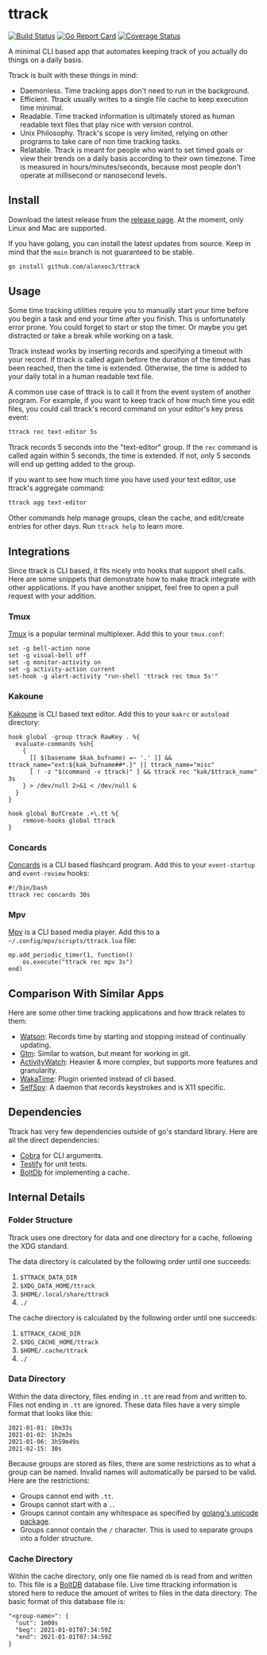 # ttrack

[![Build Status](https://travis-ci.com/alanxoc3/ttrack.svg?branch=main)](https://travis-ci.com/alanxoc3/ttrack)
[![Go Report Card](https://goreportcard.com/badge/github.com/alanxoc3/ttrack)](https://goreportcard.com/report/github.com/alanxoc3/ttrack)
[![Coverage Status](https://coveralls.io/repos/github/alanxoc3/ttrack/badge.svg?branch=main)](https://coveralls.io/github/alanxoc3/ttrack?branch=main)

A minimal CLI based app that automates keeping track of you actually do things on a daily basis.

Ttrack is built with these things in mind:
* Daemonless. Time tracking apps don't need to run in the background.
* Efficient. Ttrack usually writes to a single file cache to keep execution time minimal.
* Readable. Time tracked information is ultimately stored as human readable text files that play nice with version control.
* Unix Philosophy. Ttrack's scope is very limited, relying on other programs to take care of non time tracking tasks.
* Relatable. Ttrack is meant for people who want to set timed goals or view their trends on a daily basis according to their own timezone. Time is measured in hours/minutes/seconds, because most people don't operate at millisecond or nanosecond levels.

## Install
Download the latest release from the [release page](https://github.com/alanxoc3/ttrack/releases). At the moment, only Linux and Mac are supported.

If you have golang, you can install the latest updates from source. Keep in mind that the `main` branch is not guaranteed to be stable.
```bash
go install github.com/alanxoc3/ttrack
```

## Usage
Some time tracking utilities require you to manually start your time before you begin a task and end your time after you finish. This is unfortunately error prone. You could forget to start or stop the timer. Or maybe you get distracted or take a break while working on a task.

Ttrack instead works by inserting records and specifying a timeout with your record. If ttrack is called again before the duration of the timeout has been reached, then the time is extended. Otherwise, the time is added to your daily total in a human readable text file.

A common use case of ttrack is to call it from the event system of another program. For example, if you want to keep track of how much time you edit files, you could call ttrack's record command on your editor's key press event:

```bash
ttrack rec text-editor 5s
```

Ttrack records 5 seconds into the "text-editor" group. If the `rec` command is called again within 5 seconds, the time is extended. If not, only 5 seconds will end up getting added to the group.

If you want to see how much time you have used your text editor, use ttrack's aggregate command:

```bash
ttrack agg text-editor
```

Other commands help manage groups, clean the cache, and edit/create entries for other days. Run `ttrack help` to learn more.

## Integrations
Since ttrack is CLI based, it fits nicely into hooks that support shell calls. Here are some snippets that demonstrate how to make ttrack integrate with other applications. If you have another snippet, feel free to open a pull request with your addition.

### Tmux
[Tmux](https://github.com/tmux/tmux) is a popular terminal multiplexer. Add this to your `tmux.conf`:
```
set -g bell-action none
set -g visual-bell off
set -g monitor-activity on
set -g activity-action current
set-hook -g alert-activity "run-shell 'ttrack rec tmux 5s'"
```

### Kakoune
[Kakoune](https://kakoune.org/) is CLI based text editor. Add this to your `kakrc` or `autoload` directory:
```
hook global -group ttrack RawKey . %{
  evaluate-commands %sh{
    {
      [[ $(basename $kak_bufname) =~ '.' ]] && ttrack_name="ext:${kak_bufname##*.}" || ttrack_name="misc"
      [ ! -z "$(command -v ttrack)" ] && ttrack rec "kak/$ttrack_name" 3s
    } > /dev/null 2>&1 < /dev/null &
  }
}

hook global BufCreate .+\.tt %{
    remove-hooks global ttrack
}
```

### Concards
[Concards](https://github.com/alanxoc3/concards) is a CLI based flashcard program. Add this to your `event-startup` and `event-review` hooks:
```
#!/bin/bash
ttrack rec concards 30s
```

### Mpv
[Mpv](https://github.com/mpv-player/mpv) is a CLI based media player. Add this to a `~/.config/mpv/scripts/ttrack.lua` file:
```
mp.add_periodic_timer(1, function()
    os.execute("ttrack rec mpv 3s")
end)
```

## Comparison With Similar Apps
Here are some other time tracking applications and how ttrack relates to them:
* [Watson](https://tailordev.github.io/Watson/): Records time by starting and stopping instead of continually updating.
* [Gtm](https://github.com/laughedelic/gtm): Similar to watson, but meant for working in git.
* [ActivityWatch](https://github.com/ActivityWatch/activitywatch): Heavier & more complex, but supports more features and granularity.
* [WakaTime](https://wakatime.com/): Plugin oriented instead of cli based.
* [SelfSpy](https://github.com/selfspy/selfspy): A daemon that records keystrokes and is X11 specific.

## Dependencies
Ttrack has very few dependencies outside of go's standard library. Here are all the direct dependencies:
* [Cobra](https://github.com/spf13/cobra) for CLI arguments.
* [Testify](https://github.com/stretchr/testify) for unit tests.
* [BoltDb](https://github.com/etcd-io/bbolt) for implementing a cache.

## Internal Details
### Folder Structure
Ttrack uses one directory for data and one directory for a cache, following the XDG standard.

The data directory is calculated by the following order until one succeeds:
1. `$TTRACK_DATA_DIR`
2. `$XDG_DATA_HOME/ttrack`
3. `$HOME/.local/share/ttrack`
4. `./`

The cache directory is calculated by the following order until one succeeds:
1. `$TTRACK_CACHE_DIR`
2. `$XDG_CACHE_HOME/ttrack`
3. `$HOME/.cache/ttrack`
4. `./`

### Data Directory
Within the data directory, files ending in `.tt` are read from and written to. Files not ending in `.tt` are ignored. These data files have a very simple format that looks like this:
```
2021-01-01: 10m33s
2021-01-02: 1h2m3s
2021-01-06: 3h59m49s
2021-02-15: 30s
```

Because groups are stored as files, there are some restrictions as to what a group can be named. Invalid names will automatically be parsed to be valid. Here are the restrictions:
* Groups cannot end with `.tt`.
* Groups cannot start with a `.`.
* Groups cannot contain any whitespace as specified by [golang's unicode package][isspace].
* Groups cannot contain the `/` character. This is used to separate groups into a folder structure.

[isspace]: https://golang.org/pkg/unicode/#IsSpace

### Cache Directory
Within the cache directory, only one file named `db` is read from and written to. This file is a [BoltDB](https://github.com/etcd-io/bbolt) database file. Live time ttracking information is stored here to reduce the amount of writes to files in the data directory. The basic format of this database file is:
```
"<group-name>": {
  "out": 1m00s
  "beg": 2021-01-01T07:34:59Z
  "end": 2021-01-01T07:34:59Z
}
```
